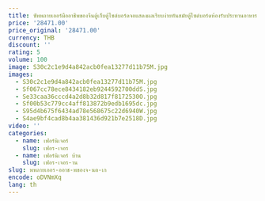 ```yaml
---
title: ซัพพลายเออร์มืออาชีพของจีนตู้เก็บตู้ไซด์บอร์ดจอแสดงผลเรียบง่ายทันสมัยตู้ไซด์บอร์ดห้องรับประทานอาหาร
price: '28471.00'
price_original: '28471.00'
currency: THB
discount: ''
rating: 5
volume: 100
image: S30c2c1e9d4a842acb0fea13277d11b75M.jpg
images:
  - S30c2c1e9d4a842acb0fea13277d11b75M.jpg
  - Sf067cc78ece8434182eb9244592700ddS.jpg
  - Se33caa36cccd4a2d8b32d817f8172530O.jpg
  - Sf00b53c779cc4aff813872b9edb1695dc.jpg
  - S95d4b675f6434ad78e568675c22d6940W.jpg
  - S4ae9bf4cad8b4aa381436d921b7e2518D.jpg
video: ''
categories:
  - name: เฟอร์นิเจอร์
    slug: เฟอร-เจอร
  - name: เฟอร์นิเจอร์ บ้าน
    slug: เฟอร-เจอร-าน
slug: พพลายเออร-ออาช-พของจ-นต-เก
encode: oDVNmXq
lang: th
---
```

  